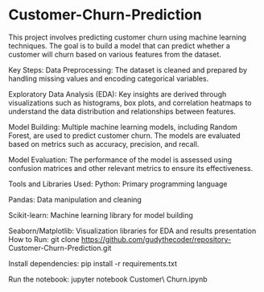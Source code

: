 # Customer-Churn-Prediction
This project involves predicting customer churn using machine learning techniques. The goal is to build a model that can predict whether a customer will churn based on various features from the dataset.

Key Steps:
Data Preprocessing: The dataset is cleaned and prepared by handling missing values and encoding categorical variables.

Exploratory Data Analysis (EDA): Key insights are derived through visualizations such as histograms, box plots, and correlation heatmaps to understand the data distribution and relationships between features.

Model Building: Multiple machine learning models, including Random Forest, are used to predict customer churn. The models are evaluated based on metrics such as accuracy, precision, and recall.

Model Evaluation: The performance of the model is assessed using confusion matrices and other relevant metrics to ensure its effectiveness.

Tools and Libraries Used:
Python: Primary programming language

Pandas: Data manipulation and cleaning

Scikit-learn: Machine learning library for model building

Seaborn/Matplotlib: Visualization libraries for EDA and results presentation
How to Run:
git clone https://github.com/gudythecoder/repository- Customer-Churn-Prediction.git

Install dependencies:
pip install -r requirements.txt

Run the notebook:
jupyter notebook Customer\ Churn.ipynb
